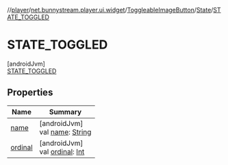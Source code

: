 //[player](../../../../../index.md)/[net.bunnystream.player.ui.widget](../../../index.md)/[ToggleableImageButton](../../index.md)/[State](../index.md)/[STATE_TOGGLED](index.md)

# STATE_TOGGLED

[androidJvm]\
[STATE_TOGGLED](index.md)

## Properties

| Name | Summary |
|---|---|
| [name](index.md#-372974862%2FProperties%2F-1442023921) | [androidJvm]<br>val [name](index.md#-372974862%2FProperties%2F-1442023921): [String](https://kotlinlang.org/api/latest/jvm/stdlib/kotlin/-string/index.html) |
| [ordinal](index.md#-739389684%2FProperties%2F-1442023921) | [androidJvm]<br>val [ordinal](index.md#-739389684%2FProperties%2F-1442023921): [Int](https://kotlinlang.org/api/latest/jvm/stdlib/kotlin/-int/index.html) |
